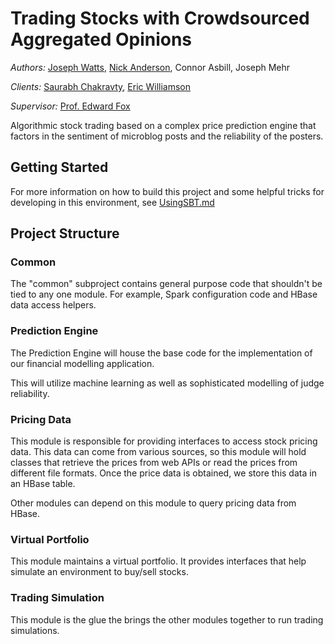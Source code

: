 # Trading Stocks with Crowdsourced Aggregated Opinions

*Authors:* [Joseph Watts](https://github.com/joeywatts), [Nick Anderson](https://github.com/nicknea), Connor Asbill, Joseph Mehr

*Clients:* [Saurabh Chakravty](https://github.com/saurabhc123), [Eric Williamson](https://github.com/ewmson)

*Supervisor:* [Prof. Edward Fox](http://fox.cs.vt.edu/)

Algorithmic stock trading based on a complex price prediction engine that factors in the sentiment of microblog posts and the reliability of the posters.

## Getting Started

For more information on how to build this project and some helpful tricks for developing in this environment, see [UsingSBT.md](UsingSBT.md)

## Project Structure

### Common

The "common" subproject contains general purpose code that shouldn't be tied to any one module. For example, Spark configuration code and HBase data access helpers.

### Prediction Engine

The Prediction Engine will house the base code for the implementation of our financial modelling application.

This will utilize machine learning as well as sophisticated modelling of judge reliability.

### Pricing Data

This module is responsible for providing interfaces to access stock pricing data. This data can come from various sources, so this module will hold classes that retrieve the prices from web APIs or read the prices from different file formats. Once the price data is obtained, we store this data in an HBase table.

Other modules can depend on this module to query pricing data from HBase.

### Virtual Portfolio

This module maintains a virtual portfolio. It provides interfaces that help simulate an environment to buy/sell stocks.

### Trading Simulation

This module is the glue the brings the other modules together to run trading simulations.
